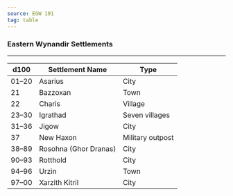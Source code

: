 ```yaml
---
source: EGW 191
tag: table
---
```


### Eastern Wynandir Settlements
---
|d100|Settlement Name|Type|
|----|----------|----|
|01–20|Asarius|City|
|21|Bazzoxan|Town|
|22|Charis|Village|
|23–30|Igrathad|Seven villages|
|31–36|Jigow|City|
|37|New Haxon|Military outpost|
|38–89|Rosohna (Ghor Dranas)|City|
|90–93|Rotthold|City|
|94–96|Urzin|Town|
|97–00|Xarzith Kitril|City|
